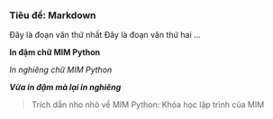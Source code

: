 ### Tiêu đề: Markdown

Đây là đoạn văn thứ nhất
Đây là đoạn văn thứ hai
...

**In đậm chữ MIM Python**

*In nghiêng chữ MIM Python*

***Vừa in đậm mà lại in nghiêng***

> Trích dẫn nho nhỏ về MIM Python: Khóa học lập trình của MIM

